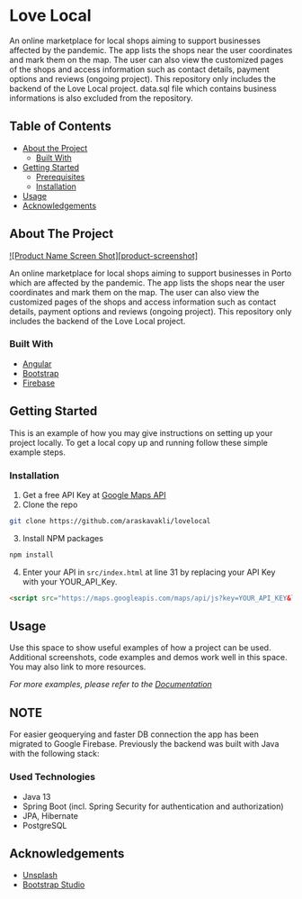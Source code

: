 # Love Local

An online marketplace for local shops aiming to support businesses affected by the pandemic. The app lists the shops near the user coordinates and mark them on the map. The user can also view the customized pages of the shops and access information such as contact details, payment options and reviews (ongoing project). This repository only includes the backend of the Love Local project.
data.sql file which contains business informations is also excluded from the repository. 




<!-- TABLE OF CONTENTS -->
## Table of Contents

* [About the Project](#about-the-project)
  * [Built With](#built-with)
* [Getting Started](#getting-started)
  * [Prerequisites](#prerequisites)
  * [Installation](#installation)
* [Usage](#usage)
* [Acknowledgements](#acknowledgements)



## About The Project

[![Product Name Screen Shot][product-screenshot]](https://www.4local.store)

An online marketplace for local shops aiming to support businesses in Porto which are affected by the pandemic. The app lists the shops near the user coordinates and mark them on the map. The user can also view the customized pages of the shops and access information such as contact details, payment options and reviews (ongoing project). This repository only includes the backend of the Love Local project.


### Built With

* [Angular](https://angular.io)
* [Bootstrap](https://getbootstrap.com)
* [Firebase](https://firebase.google.com)


## Getting Started

This is an example of how you may give instructions on setting up your project locally.
To get a local copy up and running follow these simple example steps.


### Installation

1. Get a free API Key at [Google Maps API](https://developers.google.com/maps/documentation/javascript/get-api-key)
2. Clone the repo
```sh
git clone https://github.com/araskavakli/lovelocal
```
3. Install NPM packages
```sh
npm install
```
4. Enter your API in `src/index.html` at line 31 by replacing your API Key with your YOUR_API_Key.
```HTML
<script src="https://maps.googleapis.com/maps/api/js?key=YOUR_API_KEY&libraries=places&language=en"></script>
```


## Usage

Use this space to show useful examples of how a project can be used. Additional screenshots, code examples and demos work well in this space. You may also link to more resources.

_For more examples, please refer to the [Documentation](https://example.com)_


## NOTE   

For easier geoquerying and faster DB connection the app has been migrated to Google Firebase. Previously the backend was built with Java with the following stack:

### Used Technologies

- Java 13
- Spring Boot (incl. Spring Security for authentication and authorization)
- JPA, Hibernate
- PostgreSQL 


## Acknowledgements
* [Unsplash](https://unsplash.com/)
* [Bootstrap Studio](https://bootstrapstudio.io/)



<!-- MARKDOWN LINKS & IMAGES -->
<!-- https://www.markdownguide.org/basic-syntax/#reference-style-links -->
<!-- [contributors-shield]: https://img.shields.io/github/contributors/othneildrew/Best-README-Template.svg?style=flat-square -->


